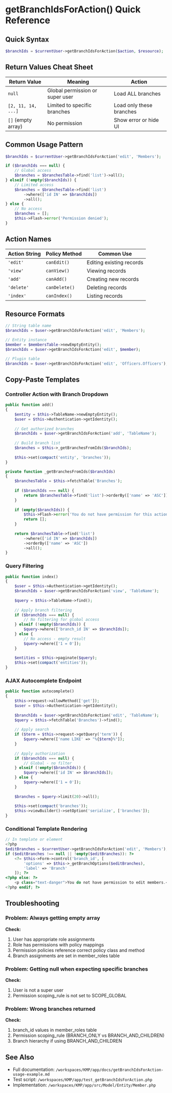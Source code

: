 # getBranchIdsForAction() Quick Reference

## Quick Syntax

```php
$branchIds = $currentUser->getBranchIdsForAction($action, $resource);
```

## Return Values Cheat Sheet

| Return Value | Meaning | Action |
|--------------|---------|--------|
| `null` | Global permission or super user | Load ALL branches |
| `[2, 11, 14, ...]` | Limited to specific branches | Load only these branches |
| `[]` (empty array) | No permission | Show error or hide UI |

## Common Usage Pattern

```php
$branchIds = $currentUser->getBranchIdsForAction('edit', 'Members');

if ($branchIds === null) {
    // Global access
    $branches = $branchesTable->find('list')->all();
} elseif (!empty($branchIds)) {
    // Limited access
    $branches = $branchesTable->find('list')
        ->where(['id IN' => $branchIds])
        ->all();
} else {
    // No access
    $branches = [];
    $this->Flash->error('Permission denied');
}
```

## Action Names

| Action String | Policy Method | Common Use |
|---------------|---------------|------------|
| `'edit'` | `canEdit()` | Editing existing records |
| `'view'` | `canView()` | Viewing records |
| `'add'` | `canAdd()` | Creating new records |
| `'delete'` | `canDelete()` | Deleting records |
| `'index'` | `canIndex()` | Listing records |

## Resource Formats

```php
// String table name
$branchIds = $user->getBranchIdsForAction('edit', 'Members');

// Entity instance
$member = $membersTable->newEmptyEntity();
$branchIds = $user->getBranchIdsForAction('edit', $member);

// Plugin table
$branchIds = $user->getBranchIdsForAction('edit', 'Officers.Officers');
```

## Copy-Paste Templates

### Controller Action with Branch Dropdown

```php
public function add()
{
    $entity = $this->TableName->newEmptyEntity();
    $user = $this->Authentication->getIdentity();
    
    // Get authorized branches
    $branchIds = $user->getBranchIdsForAction('add', 'TableName');
    
    // Build branch list
    $branches = $this->_getBranchesFromIds($branchIds);
    
    $this->set(compact('entity', 'branches'));
}

private function _getBranchesFromIds($branchIds)
{
    $branchesTable = $this->fetchTable('Branches');
    
    if ($branchIds === null) {
        return $branchesTable->find('list')->orderBy(['name' => 'ASC'])->all();
    }
    
    if (empty($branchIds)) {
        $this->Flash->error('You do not have permission for this action.');
        return [];
    }
    
    return $branchesTable->find('list')
        ->where(['id IN' => $branchIds])
        ->orderBy(['name' => 'ASC'])
        ->all();
}
```

### Query Filtering

```php
public function index()
{
    $user = $this->Authentication->getIdentity();
    $branchIds = $user->getBranchIdsForAction('view', 'TableName');
    
    $query = $this->TableName->find();
    
    // Apply branch filtering
    if ($branchIds === null) {
        // No filtering for global access
    } elseif (!empty($branchIds)) {
        $query->where(['branch_id IN' => $branchIds]);
    } else {
        // No access - empty result
        $query->where(['1 = 0']);
    }
    
    $entities = $this->paginate($query);
    $this->set(compact('entities'));
}
```

### AJAX Autocomplete Endpoint

```php
public function autocomplete()
{
    $this->request->allowMethod(['get']);
    $user = $this->Authentication->getIdentity();
    
    $branchIds = $user->getBranchIdsForAction('edit', 'TableName');
    $query = $this->fetchTable('Branches')->find();
    
    // Apply search
    if ($term = $this->request->getQuery('term')) {
        $query->where(['name LIKE' => "%{$term}%"]);
    }
    
    // Apply authorization
    if ($branchIds === null) {
        // Global - no filter
    } elseif (!empty($branchIds)) {
        $query->where(['id IN' => $branchIds]);
    } else {
        $query->where(['1 = 0']);
    }
    
    $branches = $query->limit(20)->all();
    
    $this->set(compact('branches'));
    $this->viewBuilder()->setOption('serialize', ['branches']);
}
```

### Conditional Template Rendering

```php
// In template or element
<?php
$editBranches = $currentUser->getBranchIdsForAction('edit', 'Members');
if ($editBranches !== null || !empty($editBranches)): ?>
    <?= $this->Form->control('branch_id', [
        'options' => $this->_getBranchOptions($editBranches),
        'label' => 'Branch'
    ]); ?>
<?php else: ?>
    <p class="text-danger">You do not have permission to edit members.</p>
<?php endif; ?>
```

## Troubleshooting

### Problem: Always getting empty array

**Check:**
1. User has appropriate role assignments
2. Role has permissions with policy mappings
3. Permission policies reference correct policy class and method
4. Branch assignments are set in member_roles table

### Problem: Getting null when expecting specific branches

**Check:**
1. User is not a super user
2. Permission scoping_rule is not set to SCOPE_GLOBAL

### Problem: Wrong branches returned

**Check:**
1. branch_id values in member_roles table
2. Permission scoping_rule (BRANCH_ONLY vs BRANCH_AND_CHILDREN)
3. Branch hierarchy if using BRANCH_AND_CHILDREN

## See Also

- Full documentation: `/workspaces/KMP/app/docs/getBranchIdsForAction-usage-example.md`
- Test script: `/workspaces/KMP/app/test_getBranchIdsForAction.php`
- Implementation: `/workspaces/KMP/app/src/Model/Entity/Member.php`

